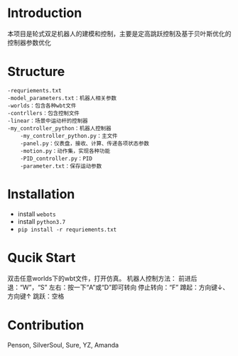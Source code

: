 # Introduction

本项目是轮式双足机器人的建模和控制，主要是定高跳跃控制及基于贝叶斯优化的控制器参数优化

# Structure
    -requriements.txt
    -model_parameters.txt：机器人相关参数
    -worlds：包含各种wbt文件
    -contrllers：包含控制文件
	-linear：场景中运动杆的控制器
	-my_controller_python：机器人控制器
		-my_controller_python.py：主文件
		-panel.py：仪表盘，接收、计算、传递各项状态参数
		-motion.py：动作集，实现各种功能
		-PID_controller.py：PID
		-parameter.txt：保存运动参数

# Installation
- install `webots`
- install `python3.7`
- `pip install -r requriements.txt`

# Qucik Start
双击任意worlds下的wbt文件，打开仿真。
机器人控制方法：
前进后退：“W”，“S”
左右：按一下“A”或“D”即可转向
停止转向：“F”
蹲起：方向键↓、方向键↑
跳跃：空格

# Contribution
Penson, SilverSoul, Sure, YZ, Amanda
